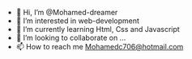 - 👋 Hi, I’m @Mohamed-dreamer
- 👀 I’m interested in web-development
- 🌱 I’m currently learning Html, Css and Javascript
- 💞️ I’m looking to collaborate on ...
- 📫 How to reach me Mohamedc706@hotmail.com

<!---
Mohamed-dreamer/Mohamed-dreamer is a ✨ special ✨ repository because its `README.md` (this file) appears on your GitHub profile.
You can click the Preview link to take a look at your changes.
--->
